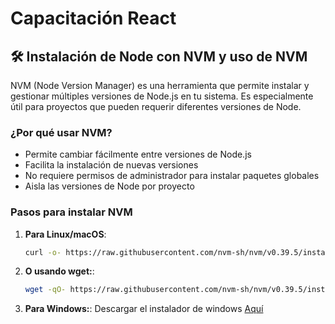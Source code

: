 # Capacitación React

## 🛠️ Instalación de Node con NVM y uso de NVM

NVM (Node Version Manager) es una herramienta que permite instalar y gestionar múltiples versiones de Node.js en tu sistema. Es especialmente útil para proyectos que pueden requerir diferentes versiones de Node.

### ¿Por qué usar NVM?
- Permite cambiar fácilmente entre versiones de Node.js
- Facilita la instalación de nuevas versiones
- No requiere permisos de administrador para instalar paquetes globales
- Aisla las versiones de Node por proyecto

### Pasos para instalar NVM

1. **Para Linux/macOS**:
   ```bash
   curl -o- https://raw.githubusercontent.com/nvm-sh/nvm/v0.39.5/install.sh | bash
   ```
2. **O usando wget:**:
   ```bash
   wget -qO- https://raw.githubusercontent.com/nvm-sh/nvm/v0.39.5/install.sh | bash
   ```
2. **Para Windows:**:
   Descargar el instalador de windows [Aquí]([https://www.ejemplo.com](https://github.com/coreybutler/nvm-windows/releases))
